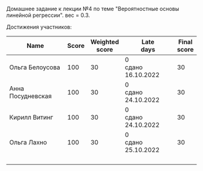 Домашнее задание к лекции №4 по теме "Вероятностные основы линейной регрессии". вес = 0.3.


Достижения участников:

| Name              | Score | Weighted<br>score | Late<br>days            | Final<br>score |
| ----------------- | ----- | ----------------- | ----------------------- | -------------- |
| Ольга Белоусова   | 100   | 30                | 0<br />сдано 16.10.2022 | 30             |
| Анна Посудневская | 100   | 30                | 0<br />сдано 24.10.2022 | 30             |
| Кирилл Витинг     | 100   | 30                | 0<br />сдано 24.10.2022 | 30             |
| Ольга Лахно       | 100   | 30                | 0<br />сдано 25.10.2022 | 30             |
|                   |       |                   |                         |                |
|                   |       |                   |                         |                |
|                   |       |                   |                         |                |
|                   |       |                   |                         |                |

